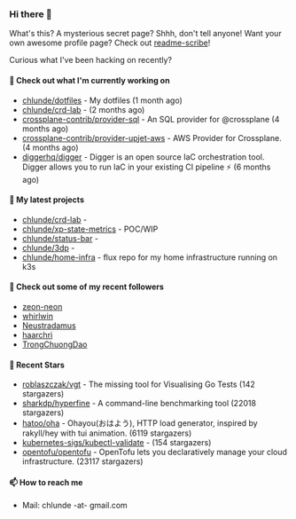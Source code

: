 ### Hi there 👋

What's this? A mysterious secret page? Shhh, don't tell anyone!
Want your own awesome profile page? Check out [readme-scribe](https://github.com/muesli/readme-scribe)!

Curious what I've been hacking on recently?

#### 👷 Check out what I'm currently working on

- [chlunde/dotfiles](https://github.com/chlunde/dotfiles) - My dotfiles (1 month ago)
- [chlunde/crd-lab](https://github.com/chlunde/crd-lab) -  (2 months ago)
- [crossplane-contrib/provider-sql](https://github.com/crossplane-contrib/provider-sql) - An SQL provider for @crossplane (4 months ago)
- [crossplane-contrib/provider-upjet-aws](https://github.com/crossplane-contrib/provider-upjet-aws) - AWS Provider for Crossplane. (4 months ago)
- [diggerhq/digger](https://github.com/diggerhq/digger) - Digger is an open source IaC orchestration tool. Digger allows you to run IaC in your existing CI pipeline ⚡️   (6 months ago)

#### 🌱 My latest projects

- [chlunde/crd-lab](https://github.com/chlunde/crd-lab) - 
- [chlunde/xp-state-metrics](https://github.com/chlunde/xp-state-metrics) - POC/WIP
- [chlunde/status-bar](https://github.com/chlunde/status-bar) - 
- [chlunde/3dp](https://github.com/chlunde/3dp) - 
- [chlunde/home-infra](https://github.com/chlunde/home-infra) - flux repo for my home infrastructure running on k3s 



#### 👯 Check out some of my recent followers

- [zeon-neon](https://github.com/zeon-neon)
- [whirlwin](https://github.com/whirlwin)
- [Neustradamus](https://github.com/Neustradamus)
- [haarchri](https://github.com/haarchri)
- [TrongChuongDao](https://github.com/TrongChuongDao)

#### 🌟 Recent Stars

- [roblaszczak/vgt](https://github.com/roblaszczak/vgt) - The missing tool for Visualising Go Tests (142 stargazers)
- [sharkdp/hyperfine](https://github.com/sharkdp/hyperfine) - A command-line benchmarking tool (22018 stargazers)
- [hatoo/oha](https://github.com/hatoo/oha) - Ohayou(おはよう), HTTP load generator, inspired by rakyll/hey with tui animation. (6119 stargazers)
- [kubernetes-sigs/kubectl-validate](https://github.com/kubernetes-sigs/kubectl-validate) -  (154 stargazers)
- [opentofu/opentofu](https://github.com/opentofu/opentofu) - OpenTofu lets you declaratively manage your cloud infrastructure. (23117 stargazers)

#### 📫 How to reach me

- Mail: chlunde -at- gmail.com
